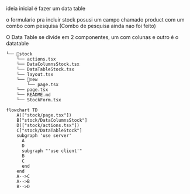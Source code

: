 

ideia inicial é fazer um data table

o formulario pra incluir stock  posusi um campo chamado product com um combo com pesquisa (Combo de pesquisa ainda nao foi feito)

O Data Table se divide em 2 componentes, um com colunas e outro é o datatable


```
└── 📁stock
    └── actions.tsx
    └── DataColumnsStock.tsx
    └── DataTableStock.tsx
    └── layout.tsx
    └── 📁new
        └── page.tsx
    └── page.tsx
    └── README.md
    └── StockForm.tsx
```


```mermaid
flowchart TD
    A(["stock/page.tsx"])
    B["stock/DataColumnsStock"]
    D(["stock/actions.tsx"])
    C["stock/DataTableStock"]
    subgraph 'use server'
      A
      D
      subgraph "'use client'"
      B
      C
      end
    end
    A-->C
    A-->B
    B-->D
  
```

